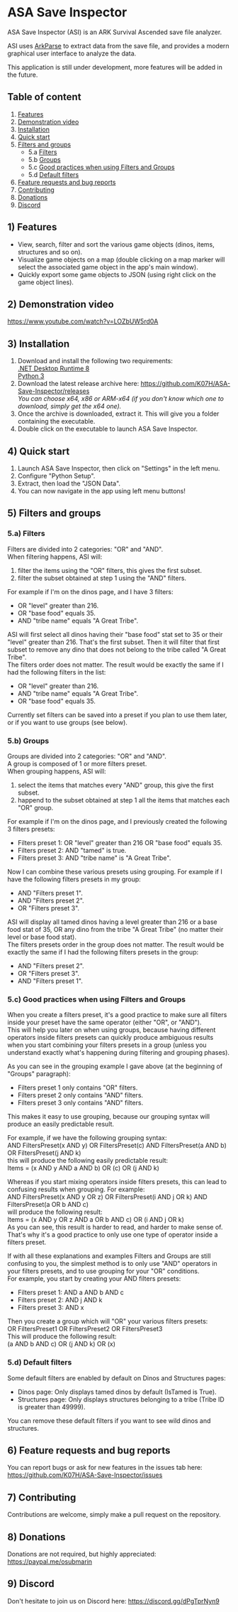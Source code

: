 # ASA Save Inspector
ASA Save Inspector (ASI) is an ARK Survival Ascended save file analyzer.

ASI uses [ArkParse](https://github.com/VincentHenauGithub/ark-save-parser) to extract data from the save file, and provides a modern graphical user interface to analyze the data.

This application is still under development, more features will be added in the future.

## Table of content
1. [Features](#1-features)
2. [Demonstration video](#2-demonstration-video)
3. [Installation](#3-installation)
4. [Quick start](#4-quick-start)
5. [Filters and groups](#5-filters-and-groups)
   - 5.a [Filters](#5a-filters)
   - 5.b [Groups](#5b-groups)
   - 5.c [Good practices when using Filters and Groups](#5c-good-practices-when-using-filters-and-groups)
   - 5.d [Default filters](#5d-default-filters)
6. [Feature requests and bug reports](#6-feature-requests-and-bug-reports)
7. [Contributing](#7-contributing)
8. [Donations](#8-donations)
9. [Discord](#9-discord)

## 1) Features
- View, search, filter and sort the various game objects (dinos, items, structures and so on).
- Visualize game objects on a map (double clicking on a map marker will select the associated game object in the app's main window).
- Quickly export some game objects to JSON (using right click on the game object lines).

## 2) Demonstration video
https://www.youtube.com/watch?v=LOZbUW5rd0A

## 3) Installation
1. Download and install the following two requirements:<br>
[.NET Desktop Runtime 8](https://dotnet.microsoft.com/en-us/download/dotnet/8.0)<br>
[Python 3](https://www.python.org/downloads/)<br>
2. Download the latest release archive here: https://github.com/K07H/ASA-Save-Inspector/releases<br>
*You can choose x64, x86 or ARM-x64 (if you don't know which one to download, simply get the x64 one).*
3. Once the archive is downloaded, extract it. This will give you a folder containing the executable.
4. Double click on the executable to launch ASA Save Inspector.

## 4) Quick start
1. Launch ASA Save Inspector, then click on "Settings" in the left menu.
2. Configure "Python Setup".
3. Extract, then load the "JSON Data".
4. You can now navigate in the app using left menu buttons!

## 5) Filters and groups
### 5.a) Filters
Filters are divided into 2 categories: "OR" and "AND".<br>
When filtering happens, ASI will:
1. filter the items using the "OR" filters, this gives the first subset.
2. filter the subset obtained at step 1 using the "AND" filters.

For example if I'm on the dinos page, and I have 3 filters:
- OR "level" greater than 216.
- OR "base food" equals 35.
- AND "tribe name" equals "A Great Tribe".

ASI will first select all dinos having their "base food" stat set to 35 or their "level" greater than 216. That's the first subset. Then it will filter that first subset to remove any dino that does not belong to the tribe called "A Great Tribe".<br>
The filters order does not matter. The result would be exactly the same if I had the following filters in the list:
- OR "level" greater than 216.
- AND "tribe name" equals "A Great Tribe".
- OR "base food" equals 35.

Currently set filters can be saved into a preset if you plan to use them later, or if you want to use groups (see below).

### 5.b) Groups
Groups are divided into 2 categories: "OR" and "AND".<br>
A group is composed of 1 or more filters preset.<br>
When grouping happens, ASI will:
1. select the items that matches every "AND" group, this give the first subset.
2. happend to the subset obtained at step 1 all the items that matches each "OR" group.

For example if I'm on the dinos page, and I previously created the following 3 filters presets:
- Filters preset 1: OR "level" greater than 216 OR "base food" equals 35.
- Filters preset 2: AND "tamed" is true.
- Filters preset 3: AND "tribe name" is "A Great Tribe".

Now I can combine these various presets using grouping. For example if I have the following filters presets in my group:
- AND "Filters preset 1".
- AND "Filters preset 2".
- OR "Filters preset 3".

ASI will display all tamed dinos having a level greater than 216 or a base food stat of 35, OR any dino from the tribe "A Great Tribe" (no matter their level or base food stat).<br>
The filters presets order in the group does not matter. The result would be exactly the same if I had the following filters presets in the group:
- AND "Filters preset 2".
- OR "Filters preset 3".
- AND "Filters preset 1".

### 5.c) Good practices when using Filters and Groups
When you create a filters preset, it's a good practice to make sure all filters inside your preset have the same operator (either "OR", or "AND").<br>
This will help you later on when using groups, because having different operators inside filters presets can quickly produce ambiguous results when you start combining your filters presets in a group (unless you understand exactly what's happening during filtering and grouping phases).

As you can see in the grouping example I gave above (at the beginning of "Groups" paragraph):
- Filters preset 1 only contains "OR" filters.
- Filters preset 2 only contains "AND" filters.
- Filters preset 3 only contains "AND" filters.

This makes it easy to use grouping, because our grouping syntax will produce an easily predictable result.

For example, if we have the following grouping syntax:<br>
AND FiltersPreset(x AND y)  OR  FiltersPreset(c)  AND  FiltersPreset(a AND b)  OR  FiltersPreset(j AND k)<br>
this will produce the following easily predictable result:<br>
Items = (x AND y AND a AND b) OR (c) OR (j AND k)<br>

Whereas if you start mixing operators inside filters presets, this can lead to confusing results when grouping. For example:<br>
AND FiltersPreset(x AND y OR z)  OR  FiltersPreset(i AND j OR k)  AND  FiltersPreset(a OR b AND c)<br>
will produce the following result:<br>
Items = (x AND y OR z AND a OR b AND c) OR (i AND j OR k)<br>
As you can see, this result is harder to read, and harder to make sense of.<br>
That's why it's a good practice to only use one type of operator inside a filters preset.<br>

If with all these explanations and examples Filters and Groups are still confusing to you, the simplest method is to only use "AND" operators in your filters presets, and to use grouping for your "OR" conditions.<br>
For example, you start by creating your AND filters presets:
- Filters preset 1: AND a AND b AND c
- Filters preset 2: AND j AND k
- Filters preset 3: AND x

Then you create a group which will "OR" your various filters presets:<br>
OR  FiltersPreset1  OR  FiltersPreset2  OR  FiltersPreset3<br>
This will produce the following result:<br>
(a AND b AND c) OR (j AND k) OR (x)<br>

### 5.d) Default filters
Some default filters are enabled by default on Dinos and Structures pages:
* Dinos page: Only displays tamed dinos by default (IsTamed is True).
* Structures page: Only displays structures belonging to a tribe (Tribe ID is greater than 49999).

You can remove these default filters if you want to see wild dinos and structures.

## 6) Feature requests and bug reports
You can report bugs or ask for new features in the issues tab here: https://github.com/K07H/ASA-Save-Inspector/issues

## 7) Contributing
Contributions are welcome, simply make a pull request on the repository.

## 8) Donations
Donations are not required, but highly appreciated: https://paypal.me/osubmarin

## 9) Discord
Don't hesitate to join us on Discord here: https://discord.gg/dPgTprNyn9
